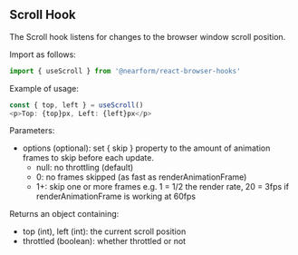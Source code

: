 ## Scroll Hook

The Scroll hook listens for changes to the browser window scroll position.  

Import as follows:

```javascript
import { useScroll } from '@nearform/react-browser-hooks' 
```

Example of usage:

```javascript
const { top, left } = useScroll()
<p>Top: {top}px, Left: {left}px</p>
```

Parameters:
- options (optional): set { skip } property to the amount of animation frames to skip before each update.
    - null: no throttling (default)
    - 0: no frames skipped (as fast as renderAnimationFrame)
    - 1+: skip one or more frames e.g. 1 = 1/2 the render rate, 20 = 3fps if renderAnimationFrame is working at 60fps

Returns an object containing:
- top (int), left (int): the current scroll position
- throttled (boolean): whether throttled or not